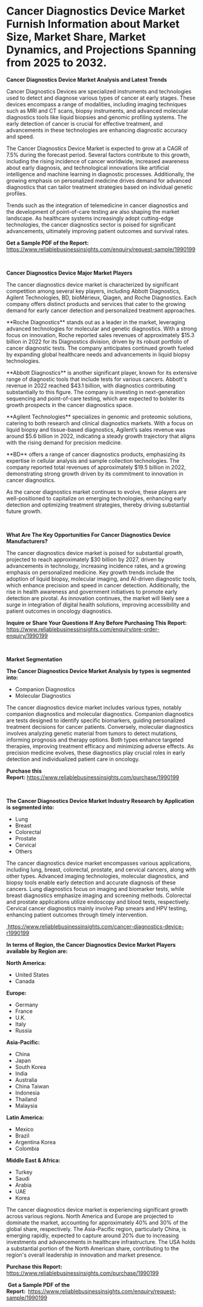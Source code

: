 <p><h1>Cancer Diagnostics Device Market Furnish Information about Market Size, Market Share, Market Dynamics, and Projections Spanning from 2025 to 2032.</h1></p><p><strong>Cancer Diagnostics Device Market Analysis and Latest Trends</strong></p>
<p><p>Cancer Diagnostics Devices are specialized instruments and technologies used to detect and diagnose various types of cancer at early stages. These devices encompass a range of modalities, including imaging techniques such as MRI and CT scans, biopsy instruments, and advanced molecular diagnostics tools like liquid biopsies and genomic profiling systems. The early detection of cancer is crucial for effective treatment, and advancements in these technologies are enhancing diagnostic accuracy and speed.</p><p>The Cancer Diagnostics Device Market is expected to grow at a CAGR of 7.5% during the forecast period. Several factors contribute to this growth, including the rising incidence of cancer worldwide, increased awareness about early diagnosis, and technological innovations like artificial intelligence and machine learning in diagnostic processes. Additionally, the growing emphasis on personalized medicine drives demand for advanced diagnostics that can tailor treatment strategies based on individual genetic profiles. </p><p>Trends such as the integration of telemedicine in cancer diagnostics and the development of point-of-care testing are also shaping the market landscape. As healthcare systems increasingly adopt cutting-edge technologies, the cancer diagnostics sector is poised for significant advancements, ultimately improving patient outcomes and survival rates.</p></p>
<p><strong>Get a Sample PDF of the Report:&nbsp;</strong> <a href="https://www.reliablebusinessinsights.com/enquiry/request-sample/1990199?utm_campaign=1091&utm_medium=2&utm_source=Github&utm_content=ia&utm_term=16042025&utm_id=cancer-diagnostics-device">https://www.reliablebusinessinsights.com/enquiry/request-sample/1990199</a></p>
<p>&nbsp;</p>
<p><strong>Cancer Diagnostics Device Major Market Players</strong></p>
<p><p>The cancer diagnostics device market is characterized by significant competition among several key players, including Abbott Diagnostics, Agilent Technologies, BD, bioMérieux, Qiagen, and Roche Diagnostics. Each company offers distinct products and services that cater to the growing demand for early cancer detection and personalized treatment approaches.</p><p>**Roche Diagnostics** stands out as a leader in the market, leveraging advanced technologies for molecular and genetic diagnostics. With a strong focus on innovation, Roche reported sales revenues of approximately $15.3 billion in 2022 for its Diagnostics division, driven by its robust portfolio of cancer diagnostic tests. The company anticipates continued growth fueled by expanding global healthcare needs and advancements in liquid biopsy technologies.</p><p>**Abbott Diagnostics** is another significant player, known for its extensive range of diagnostic tools that include tests for various cancers. Abbott's revenue in 2022 reached $43.1 billion, with diagnostics contributing substantially to this figure. The company is investing in next-generation sequencing and point-of-care testing, which are expected to bolster its growth prospects in the cancer diagnostics space.</p><p>**Agilent Technologies** specializes in genomic and proteomic solutions, catering to both research and clinical diagnostics markets. With a focus on liquid biopsy and tissue-based diagnostics, Agilent’s sales revenue was around $5.6 billion in 2022, indicating a steady growth trajectory that aligns with the rising demand for precision medicine.</p><p>**BD** offers a range of cancer diagnostics products, emphasizing its expertise in cellular analysis and sample collection technologies. The company reported total revenues of approximately $19.5 billion in 2022, demonstrating strong growth driven by its commitment to innovation in cancer diagnostics.</p><p>As the cancer diagnostics market continues to evolve, these players are well-positioned to capitalize on emerging technologies, enhancing early detection and optimizing treatment strategies, thereby driving substantial future growth.</p></p>
<p>&nbsp;</p>
<p><strong>What Are The Key Opportunities For Cancer Diagnostics Device Manufacturers?</strong></p>
<p><p>The cancer diagnostics device market is poised for substantial growth, projected to reach approximately $30 billion by 2027, driven by advancements in technology, increasing incidence rates, and a growing emphasis on personalized medicine. Key growth trends include the adoption of liquid biopsy, molecular imaging, and AI-driven diagnostic tools, which enhance precision and speed in cancer detection. Additionally, the rise in health awareness and government initiatives to promote early detection are pivotal. As innovation continues, the market will likely see a surge in integration of digital health solutions, improving accessibility and patient outcomes in oncology diagnostics.</p></p>
<p><strong>Inquire or Share Your Questions If Any Before Purchasing This Report:</strong> <a href="https://www.reliablebusinessinsights.com/enquiry/pre-order-enquiry/1990199?utm_campaign=1091&utm_medium=2&utm_source=Github&utm_content=ia&utm_term=16042025&utm_id=cancer-diagnostics-device">https://www.reliablebusinessinsights.com/enquiry/pre-order-enquiry/1990199</a></p>
<p>&nbsp;</p>
<p><strong>Market Segmentation</strong></p>
<p><strong>The Cancer Diagnostics Device Market Analysis by types is segmented into:</strong></p>
<p><ul><li>Companion Diagnostics</li><li>Molecular Diagnostics</li></ul></p>
<p><p>The cancer diagnostics device market includes various types, notably companion diagnostics and molecular diagnostics. Companion diagnostics are tests designed to identify specific biomarkers, guiding personalized treatment decisions for cancer patients. Conversely, molecular diagnostics involves analyzing genetic material from tumors to detect mutations, informing prognosis and therapy options. Both types enhance targeted therapies, improving treatment efficacy and minimizing adverse effects. As precision medicine evolves, these diagnostics play crucial roles in early detection and individualized patient care in oncology.</p></p>
<p><strong>Purchase this Report:&nbsp;</strong><a href="https://www.reliablebusinessinsights.com/purchase/1990199?utm_campaign=1091&utm_medium=2&utm_source=Github&utm_content=ia&utm_term=16042025&utm_id=cancer-diagnostics-device">https://www.reliablebusinessinsights.com/purchase/1990199</a></p>
<p>&nbsp;</p>
<p><strong>The Cancer Diagnostics Device Market Industry Research by Application is segmented into:</strong></p>
<p><ul><li>Lung</li><li>Breast</li><li>Colorectal</li><li>Prostate</li><li>Cervical</li><li>Others</li></ul></p>
<p><p>The cancer diagnostics device market encompasses various applications, including lung, breast, colorectal, prostate, and cervical cancers, along with other types. Advanced imaging technologies, molecular diagnostics, and biopsy tools enable early detection and accurate diagnosis of these cancers. Lung diagnostics focus on imaging and biomarker tests, while breast diagnostics emphasize imaging and screening methods. Colorectal and prostate applications utilize endoscopy and blood tests, respectively. Cervical cancer diagnostics mainly involve Pap smears and HPV testing, enhancing patient outcomes through timely intervention.</p></p>
<p><a href="https://www.reliablebusinessinsights.com/cancer-diagnostics-device-r1990199?utm_campaign=1091&utm_medium=2&utm_source=Github&utm_content=ia&utm_term=16042025&utm_id=cancer-diagnostics-device">&nbsp;https://www.reliablebusinessinsights.com/cancer-diagnostics-device-r1990199</a></p>
<p><strong>In terms of Region, the Cancer Diagnostics Device Market Players available by Region are:</strong></p>
<p>
    <p> <strong> North America: </strong>
        <ul>
            <li>United States</li>
            <li>Canada</li>
        </ul>
        </p> 
    <p> <strong> Europe: </strong>
        <ul>
            <li>Germany</li>
            <li>France</li>
            <li>U.K.</li>
            <li>Italy</li>
            <li>Russia</li>
        </ul>
        </p> 
    <p> <strong> Asia-Pacific: </strong>
        <ul>
            <li>China</li>
            <li>Japan</li>
            <li>South Korea</li>
            <li>India</li>
            <li>Australia</li>
            <li>China Taiwan</li>
            <li>Indonesia</li>
            <li>Thailand</li>
            <li>Malaysia</li>
        </ul>
        </p> 
    <p> <strong> Latin America: </strong>
        <ul>
            <li>Mexico</li>
            <li>Brazil</li>
            <li>Argentina Korea</li>
            <li>Colombia</li>
        </ul>
        </p> 
    <p> <strong> Middle East & Africa: </strong>
        <ul>
            <li>Turkey</li>
            <li>Saudi</li>
            <li>Arabia</li>
            <li>UAE</li>
            <li>Korea</li>
        </ul>
    </p>
    </p>
<p><p>The cancer diagnostics device market is experiencing significant growth across various regions. North America and Europe are projected to dominate the market, accounting for approximately 40% and 30% of the global share, respectively. The Asia-Pacific region, particularly China, is emerging rapidly, expected to capture around 20% due to increasing investments and advancements in healthcare infrastructure. The USA holds a substantial portion of the North American share, contributing to the region's overall leadership in innovation and market presence.</p></p>
<p><strong>Purchase this Report: </strong><a href="https://www.reliablebusinessinsights.com/purchase/1990199?utm_campaign=1091&utm_medium=2&utm_source=Github&utm_content=ia&utm_term=16042025&utm_id=cancer-diagnostics-device">https://www.reliablebusinessinsights.com/purchase/1990199</a></p>
<p>&nbsp;<strong>Get a Sample PDF of the Report:&nbsp;&nbsp;</strong><a href="https://www.reliablebusinessinsights.com/enquiry/request-sample/1990199?utm_campaign=1091&utm_medium=2&utm_source=Github&utm_content=ia&utm_term=16042025&utm_id=cancer-diagnostics-device">https://www.reliablebusinessinsights.com/enquiry/request-sample/1990199</a></p>
<p><strong></strong></p>
<p><p></p><p></p><p></p></p>